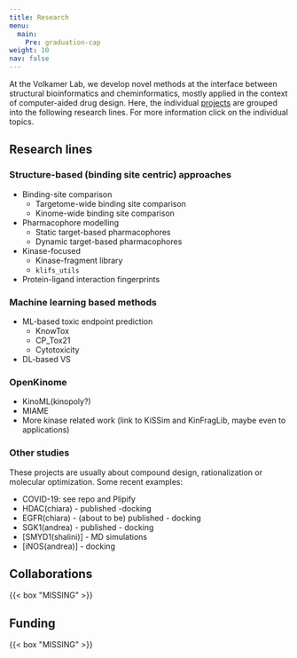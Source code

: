```yaml
---
title: Research
menu:
  main:
    Pre: graduation-cap
weight: 10
nav: false
---
```


At the Volkamer Lab, we develop novel methods at the interface between structural bioinformatics and cheminformatics, mostly applied in the context of computer-aided drug design. Here, the individual [projects](/projects/) are grouped into the following research lines. For more information click on the individual topics.

## Research lines

### Structure-based (binding site centric) approaches

* Binding-site comparison
  * Targetome-wide binding site comparison
  * Kinome-wide binding site comparison
* Pharmacophore modelling
  * Static target-based pharmacophores
  * Dynamic target-based pharmacophores
* Kinase-focused
  * Kinase-fragment library
  * `klifs_utils`
* Protein-ligand interaction fingerprints

### Machine learning based methods

* ML-based toxic endpoint prediction
  * KnowTox
  * CP_Tox21
  * Cytotoxicity
* DL-based VS

### OpenKinome
* KinoML(kinopoly?)
* MIAME
* More kinase related work (link to KiSSim and KinFragLib, maybe even to applications)

### Other studies

These projects are usually about compound design, rationalization or molecular optimization. Some recent examples:

<!-- Link directly -->

* COVID-19: see repo and Plipify
* HDAC(chiara) - published -docking
* EGFR(chiara)  - (about to be) published - docking
* SGK1(andrea) - published - docking
* [SMYD1(shalini)] - MD simulations
* [iNOS(andrea)] - docking


## Collaborations

{{< box "MISSING" >}}

## Funding

{{< box "MISSING" >}}